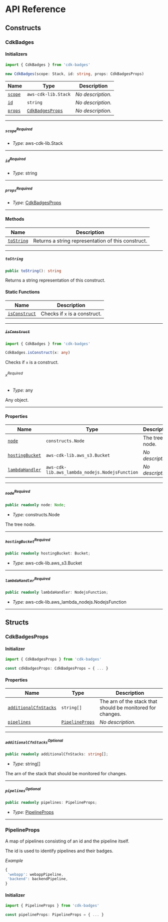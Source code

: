 # API Reference <a name="API Reference" id="api-reference"></a>

## Constructs <a name="Constructs" id="Constructs"></a>

### CdkBadges <a name="CdkBadges" id="cdk-badges.CdkBadges"></a>

#### Initializers <a name="Initializers" id="cdk-badges.CdkBadges.Initializer"></a>

```typescript
import { CdkBadges } from 'cdk-badges'

new CdkBadges(scope: Stack, id: string, props: CdkBadgesProps)
```

| **Name** | **Type** | **Description** |
| --- | --- | --- |
| <code><a href="#cdk-badges.CdkBadges.Initializer.parameter.scope">scope</a></code> | <code>aws-cdk-lib.Stack</code> | *No description.* |
| <code><a href="#cdk-badges.CdkBadges.Initializer.parameter.id">id</a></code> | <code>string</code> | *No description.* |
| <code><a href="#cdk-badges.CdkBadges.Initializer.parameter.props">props</a></code> | <code><a href="#cdk-badges.CdkBadgesProps">CdkBadgesProps</a></code> | *No description.* |

---

##### `scope`<sup>Required</sup> <a name="scope" id="cdk-badges.CdkBadges.Initializer.parameter.scope"></a>

- *Type:* aws-cdk-lib.Stack

---

##### `id`<sup>Required</sup> <a name="id" id="cdk-badges.CdkBadges.Initializer.parameter.id"></a>

- *Type:* string

---

##### `props`<sup>Required</sup> <a name="props" id="cdk-badges.CdkBadges.Initializer.parameter.props"></a>

- *Type:* <a href="#cdk-badges.CdkBadgesProps">CdkBadgesProps</a>

---

#### Methods <a name="Methods" id="Methods"></a>

| **Name** | **Description** |
| --- | --- |
| <code><a href="#cdk-badges.CdkBadges.toString">toString</a></code> | Returns a string representation of this construct. |

---

##### `toString` <a name="toString" id="cdk-badges.CdkBadges.toString"></a>

```typescript
public toString(): string
```

Returns a string representation of this construct.

#### Static Functions <a name="Static Functions" id="Static Functions"></a>

| **Name** | **Description** |
| --- | --- |
| <code><a href="#cdk-badges.CdkBadges.isConstruct">isConstruct</a></code> | Checks if `x` is a construct. |

---

##### ~~`isConstruct`~~ <a name="isConstruct" id="cdk-badges.CdkBadges.isConstruct"></a>

```typescript
import { CdkBadges } from 'cdk-badges'

CdkBadges.isConstruct(x: any)
```

Checks if `x` is a construct.

###### `x`<sup>Required</sup> <a name="x" id="cdk-badges.CdkBadges.isConstruct.parameter.x"></a>

- *Type:* any

Any object.

---

#### Properties <a name="Properties" id="Properties"></a>

| **Name** | **Type** | **Description** |
| --- | --- | --- |
| <code><a href="#cdk-badges.CdkBadges.property.node">node</a></code> | <code>constructs.Node</code> | The tree node. |
| <code><a href="#cdk-badges.CdkBadges.property.hostingBucket">hostingBucket</a></code> | <code>aws-cdk-lib.aws_s3.Bucket</code> | *No description.* |
| <code><a href="#cdk-badges.CdkBadges.property.lambdaHandler">lambdaHandler</a></code> | <code>aws-cdk-lib.aws_lambda_nodejs.NodejsFunction</code> | *No description.* |

---

##### `node`<sup>Required</sup> <a name="node" id="cdk-badges.CdkBadges.property.node"></a>

```typescript
public readonly node: Node;
```

- *Type:* constructs.Node

The tree node.

---

##### `hostingBucket`<sup>Required</sup> <a name="hostingBucket" id="cdk-badges.CdkBadges.property.hostingBucket"></a>

```typescript
public readonly hostingBucket: Bucket;
```

- *Type:* aws-cdk-lib.aws_s3.Bucket

---

##### `lambdaHandler`<sup>Required</sup> <a name="lambdaHandler" id="cdk-badges.CdkBadges.property.lambdaHandler"></a>

```typescript
public readonly lambdaHandler: NodejsFunction;
```

- *Type:* aws-cdk-lib.aws_lambda_nodejs.NodejsFunction

---


## Structs <a name="Structs" id="Structs"></a>

### CdkBadgesProps <a name="CdkBadgesProps" id="cdk-badges.CdkBadgesProps"></a>

#### Initializer <a name="Initializer" id="cdk-badges.CdkBadgesProps.Initializer"></a>

```typescript
import { CdkBadgesProps } from 'cdk-badges'

const cdkBadgesProps: CdkBadgesProps = { ... }
```

#### Properties <a name="Properties" id="Properties"></a>

| **Name** | **Type** | **Description** |
| --- | --- | --- |
| <code><a href="#cdk-badges.CdkBadgesProps.property.additionalCfnStacks">additionalCfnStacks</a></code> | <code>string[]</code> | The arn of the stack that should be monitored for changes. |
| <code><a href="#cdk-badges.CdkBadgesProps.property.pipelines">pipelines</a></code> | <code><a href="#cdk-badges.PipelineProps">PipelineProps</a></code> | *No description.* |

---

##### `additionalCfnStacks`<sup>Optional</sup> <a name="additionalCfnStacks" id="cdk-badges.CdkBadgesProps.property.additionalCfnStacks"></a>

```typescript
public readonly additionalCfnStacks: string[];
```

- *Type:* string[]

The arn of the stack that should be monitored for changes.

---

##### `pipelines`<sup>Optional</sup> <a name="pipelines" id="cdk-badges.CdkBadgesProps.property.pipelines"></a>

```typescript
public readonly pipelines: PipelineProps;
```

- *Type:* <a href="#cdk-badges.PipelineProps">PipelineProps</a>

---

### PipelineProps <a name="PipelineProps" id="cdk-badges.PipelineProps"></a>

A map of pipelines consisting of an id and the pipeline itself.

The id is used to identify pipelines and their badges.

*Example*

```typescript
{
 'webapp': webappPipeline,
 'backend': backendPipeline,
}
```


#### Initializer <a name="Initializer" id="cdk-badges.PipelineProps.Initializer"></a>

```typescript
import { PipelineProps } from 'cdk-badges'

const pipelineProps: PipelineProps = { ... }
```




